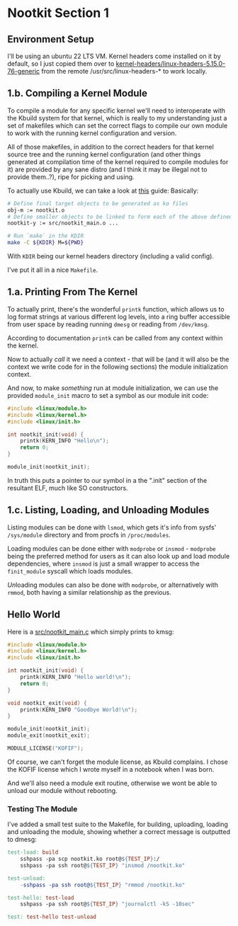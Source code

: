 # Nootkit Section 1

## Environment Setup

I'll be using an ubuntu 22 LTS VM.
Kernel headers come installed on it by default, so I just copied them over to
[kernel-headers/linux-headers-5.15.0-76-generic](../kernel-headers/linux-headers-5.15.0-76-generic)
from the remote /usr/src/linux-headers-* to work locally.

## 1.b. Compiling a Kernel Module

To compile a module for any specific kernel we'll need to interoperate with the Kbuild system for that kernel,
which is really to my understanding just a set of makefiles which can set the correct flags to compile
our own module to work with the running kernel configuration and version.

All of those makefiles, in addition to the correct headers for that kernel source tree and the running kernel configuration
(and other things generated at compilation time of the kernel required to compile modules for it)
are provided by any sane distro (and I think it may be illegal not to provide them..?),
ripe for picking and using.

To actually use Kbuild, we can take a look at [this](https://www.kernel.org/doc/Documentation/kbuild/modules.txt) guide:
Basically:

```sh
# Define final target objects to be generated as ko files
obj-m := nootkit.o
# Define smaller objects to be linked to form each of the above defined objects, if needed
nootkit-y := src/nootkit_main.o ...

# Run `make` in the KDIR
make -C ${KDIR} M=${PWD}
```

With `KDIR` being our kernel headers directory (including a valid config).

I've put it all in a nice `Makefile`.

## 1.a. Printing From The Kernel

To actually print, there's the wonderful `printk` function, which allows us to log format strings at various different
log levels, into a ring buffer accessible from user space by reading running `dmesg` or reading from `/dev/kmsg`.

According to documentation `printk` can be called from any context within the kernel.

Now to actually *call* it we need a context - that will be (and it will also be the context we write code for in the
following sections) the module initialization context.

And now, to make *something* run at module initialization, we can use the provided `module_init` macro to set a
symbol as our module init code:

```C
#include <linux/module.h>
#include <linux/kernel.h>
#include <linux/init.h>

int nootkit_init(void) {
    printk(KERN_INFO "Hello\n");
    return 0;
}

module_init(nootkit_init);
```

In truth this puts a pointer to our symbol in a the ".init" section of the resultant ELF, much like SO constructors.

## 1.c. Listing, Loading, and Unloading Modules

Listing modules can be done with `lsmod`, which gets it's info from sysfs' `/sys/module` directory and from procfs
in `/proc/modules`.

Loading modules can be done either with `modprobe` or `insmod` - `modprobe` being the preferred method for users
as it can also look up and load module dependencies, where `insmod` is just a small wrapper to access
the `finit_module` syscall which loads modules.

*Un*loading modules can also be done with `modprobe`, or alternatively with `rmmod`, both having a similar relationship
as the previous.

## Hello World

Here is a [src/nootkit_main.c](../src/nootkit_main.c) which simply prints to kmsg:

```C
#include <linux/module.h>
#include <linux/kernel.h>
#include <linux/init.h>

int nootkit_init(void) {
    printk(KERN_INFO "Hello world!\n");
    return 0;
}

void nootkit_exit(void) {
    printk(KERN_INFO "Goodbye World!\n");
}

module_init(nootkit_init);
module_exit(nootkit_exit);

MODULE_LICENSE("KOFIF");
```

Of course, we can't forget the module license, as Kbuild complains. I chose the KOFIF license which I wrote myself
in a notebook when I was born.

And we'll also need a module exit routine, otherwise we wont be able to unload our module without rebooting.

### Testing The Module

I've added a small test suite to the Makefile, for building, uploading, loading and unloading the module,
showing whether a correct message is outputted to dmesg:

```makefile
test-load: build
    sshpass -pa scp nootkit.ko root@${TEST_IP}:/
    sshpass -pa ssh root@${TEST_IP} "insmod /nootkit.ko"

test-unload:
    -sshpass -pa ssh root@${TEST_IP} "rmmod /nootkit.ko"

test-hello: test-load
    sshpass -pa ssh root@${TEST_IP} "journalctl -kS -10sec"

test: test-hello test-unload
```

